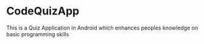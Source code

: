 # CodeQuizApp
This is a Quiz Application in Android which enhances peoples knowledge on basic programming skills
